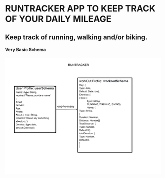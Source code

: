 # RUNTRACKER APP TO KEEP TRACK OF YOUR DAILY MILEAGE
## Keep track of running, walking and/or biking.
#### Very Basic Schema
![Basic Schema](https://github.com/vdighe/project-2/blob/main/public/images/RunTracker.png)